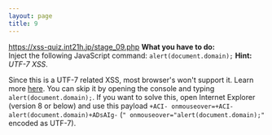 ```yaml
---
layout: page
title: 9
---
```

https://xss-quiz.int21h.jp/stage_09.php
**What you have to do:**  
Inject the following JavaScript command: `alert(document.domain);`
**Hint:** *UTF-7 XSS*.

Since this is a UTF-7 related XSS, most browser's won't support it. Learn more [here](https://en.wikipedia.org/wiki/UTF-7#Security).
You can skip it by opening the console and typing `alert(document.domain);`. If you want to solve this, open Internet Explorer (version 8 or below) and use this payload `+ACI- onmouseover=+ACI-alert(document.domain)+ADsAIg-` (`" onmouseover="alert(document.domain);"` encoded as UTF-7).
